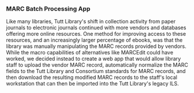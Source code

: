 ### MARC Batch Processing App
Like many libraries, Tutt Library's shift in collection activity from paper 
journals to electronic journals continued with more vendors and databases 
offering more online resources. One method for improving access to these 
resources, and an increasingly larger percentage of ebooks, was that the 
library was manually manipulating the MARC records provided by vendors. 
While the macro capabilities of alternatives like MARCEdit could have 
worked, we decided instead to create a web app that would allow library
staff to upload the vendor MARC record, automatically normalize the MARC
fields to the Tutt Library and Consortium standards for MARC records, and 
then download the resulting modified MARC records to the staff's local
workstation that can then be imported into the Tutt Library's legacy ILS.
